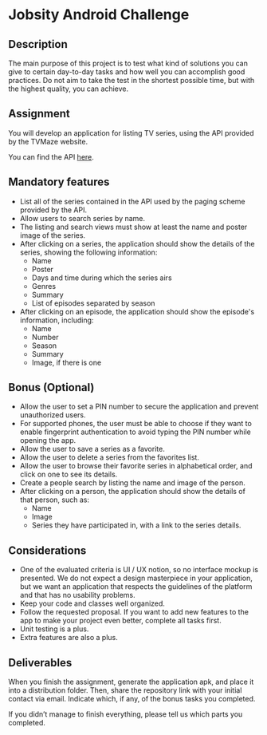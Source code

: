# Jobsity Android Challenge

## Description

The main purpose of this project is to test what kind of solutions you can give to certain day-to-day tasks and how well you can accomplish good practices. Do not aim to take the test in the shortest possible time, but with the highest quality, you can achieve.

## Assignment
You will develop an application for listing TV series, using the API provided by the TVMaze
website.

You can find the API [here](https://www.tvmaze.com/api).

## Mandatory features

- List all of the series contained in the API used by the paging scheme provided by the API.
- Allow users to search series by name.
- The listing and search views must show at least the name and poster image of the series.
- After clicking on a series, the application should show the details of the series, showing the following information:
  - Name
  - Poster
  - Days and time during which the series airs
  - Genres
  - Summary
  - List of episodes separated by season
- After clicking on an episode, the application should show the episode's information, including:
  - Name
  - Number
  - Season
  - Summary
  - Image, if there is one

## Bonus (Optional)

- Allow the user to set a PIN number to secure the application and prevent unauthorized users.
- For supported phones, the user must be able to choose if they want to enable fingerprint authentication to avoid typing the PIN number while opening the app.
- Allow the user to save a series as a favorite.
- Allow the user to delete a series from the favorites list.
- Allow the user to browse their favorite series in alphabetical order, and click on one to see its details.
- Create a people search by listing the name and image of the person.
- After clicking on a person, the application should show the details of that person, such as:
  - Name
  - Image
  - Series they have participated in, with a link to the series details.

## Considerations

- One of the evaluated criteria is UI / UX notion, so no interface mockup is presented. We do not expect a design masterpiece in your application, but we want an application that respects the guidelines of the platform and that has no usability problems.
- Keep your code and classes well organized.
- Follow the requested proposal. If you want to add new features to the app to make your project even better, complete all tasks first.
- Unit testing is a plus.
- Extra features are also a plus.

## Deliverables

When you finish the assignment, generate the application apk, and place it into a distribution folder. Then, share the repository link with your initial contact via email. Indicate which, if any, of the bonus tasks you completed.

If you didn’t manage to finish everything, please tell us which parts you completed.